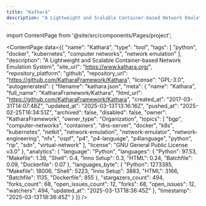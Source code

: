 ```yaml
---
title: "Kathará"
description: "A Lightweight and Scalable Container-based Network Emulation System"
---
```

import ContentPage from '@site/src/components/Pages/project';

<ContentPage
    data={{
  "name": "Kathará",
  "type": "tool",
  "tags": [
    "python",
    "docker",
    "kubernetes",
    "computer networks",
    "network emulation"
  ],
  "description": "A Lightweight and Scalable Container-based Network Emulation System",
  "site_url": "https://www.kathara.org/",
  "repository_platform": "github",
  "repository_url": "https://github.com/KatharaFramework/Kathara",
  "license": "GPL-3.0",
  "autogenerated": {
    "filename": "kathara.json",
    "meta": {
      "name": "Kathara",
      "full_name": "KatharaFramework/Kathara",
      "html_url": "https://github.com/KatharaFramework/Kathara",
      "created_at": "2017-03-31T14:07:48Z",
      "updated_at": "2025-03-13T13:16:16Z",
      "pushed_at": "2025-02-25T16:34:51Z",
      "archived": false,
      "disabled": false,
      "owner": "KatharaFramework",
      "owner_type": "Organization",
      "topics": [
        "bgp",
        "computer-networks",
        "containers",
        "dns-server",
        "docker",
        "k8s",
        "kubernetes",
        "netkit",
        "network-emulation",
        "network-emulator",
        "network-engineering",
        "nfv",
        "ospf",
        "p4",
        "p4-language",
        "p4language",
        "python",
        "rip",
        "sdn",
        "virtual-network"
      ],
      "license": "GNU General Public License v3.0"
    },
    "analytics": {
      "language": "Python",
      "languages": {
        "Python": 97.53,
        "Makefile": 1.38,
        "Shell": 0.4,
        "Inno Setup": 0.3,
        "HTML": 0.24,
        "Batchfile": 0.09,
        "Dockerfile": 0.07
      },
      "languages_byte": {
        "Python": 1273385,
        "Makefile": 18006,
        "Shell": 5223,
        "Inno Setup": 3883,
        "HTML": 3166,
        "Batchfile": 1135,
        "Dockerfile": 855
      },
      "stargazers_count": 494,
      "forks_count": 68,
      "open_issues_count": 12,
      "forks": 68,
      "open_issues": 12,
      "watchers": 494,
      "updated_at": "2025-03-13T18:36:45Z"
    },
    "timestamp": "2025-03-13T18:36:45Z"
  }
}}
/>
